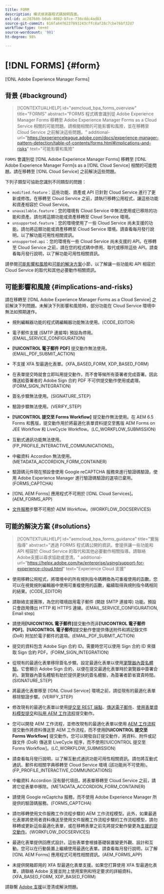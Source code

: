 ```yaml
---
title: FORM
description: 模式偵測器程式碼說明頁面。
exl-id: ac28760b-b0ab-4082-b7ce-730cddc4ad83
source-git-commit: 616fa84f6237893243cffc8af28c7cbe76bf32d7
workflow-type: tm+mt
source-wordcount: '981'
ht-degree: 98%

---
```


# [!DNL FORMS] {#form}

[!DNL Adobe Experience Manager Forms]

## 背景 {#background}

>[!CONTEXTUALHELP]
>id="aemcloud_bpa_forms_overview"
>title="FORMS"
>abstract="FORMS 程式碼會識別從 Adobe Experience Manager Forms 移轉至 Adobe Experience Manager Forms as a Cloud Service 相關的可能問題。請檢閱相關的可能影響和風險，並在移轉至 Cloud Service 之前解決這些問題。"
>additional-url="https://experienceleague.adobe.com/docs/experience-manager-pattern-detection/table-of-contents/forms.html#implications-and-risks" text="可能影響和風險"

`FORMS` 會識別從 [!DNL Adobe Experience Manager Forms] 移轉至 [!DNL Adobe Experience Manager Form]s as a [!DNL Cloud Service] 相關的可能問題。請在移轉至 [!DNL Cloud Service] 之前解決這些問題。

下列子類型可協助您識別不同類型的問題：

* `modified.feature`：這些功能、資產或 API 已針對 Cloud Service 進行了更新或修改。在移轉至 Cloud Service 之前，請執行移轉公用程式，讓這些功能和資產相容於 Cloud Service。
* `unavailable.feature`：您的環境有 Cloud Service 中無法使用或已移除的功能和資產。請勿將這類功能或資產移轉至 Cloud Service 環境。
* `unsupported.feature`：您的環境使用了一些 Cloud Service 尚未支援的功能。請勿將這類功能或資產移轉至 Cloud Service 環境。請查看每月發行說明，以了解功能可用性相關資訊。
* `unsupported.api`：您的環境有一些 Cloud Service 尚未支援的 API。在移轉至 Cloud Service 之前，請在您的程式碼中停用、取代或移除這些 API。請查看每月發行說明，以了解功能可用性相關資訊。

請參閱[可能影響和風險](#implications-and-risks)和[可能的解決方案](#solutions)小節，以了解讓一些功能和 API 相容於 Cloud Service 的取代和其他必要動作相關資訊。

## 可能影響和風險 {#implications-and-risks}

請在移轉至 [!DNL Adobe Experience Manager Forms as a Cloud Service] 之前解決下列問題。未解決下列影響和風險時，部分功能在 Cloud Service 環境中無法如預期運作。

* 規則編輯器功能的程式碼編輯器功能無法使用。(CODE_EDITOR)

* 電子郵件支援 (SMTP 連接埠) 預設為停用。(EMAIL_SERVICE_CONFIGURATION)

* **[!UICONTROL 電子郵件 PDF]** 提交動作無法使用。(EMAIL_PDF_SUBMIT_ACTION)

* 不支援 XFA 型最適化表單。(XFA_BASED_FORM, XDP_BASED_FORM)

* 在表單提交時就會立即叫用提交動作，而不會等候所有簽署者完成簽署。因此傳送給簽署者的 Adobe Sign 合約 PDF 不可供提交動作使用或處理。(FORM_SIGN_INTEGRATION)

* 簽名步驟無法使用。(SIGNATURE_STEP)

* 驗證步驟無法使用。(VERIFY_STEP)

* **[!UICONTROL 提交至 Forms Workflow]** 提交動作無法使用。在 AEM 6.5 Forms 和舊版，提交動作用於將最適化表單資料提交至舊版 AEM Forms on JEE Workflow 和 LiveCycle Workflow。(LC_WORKFLOW_SUBMISSION)

* 互動式通訊功能無法使用。(FP_PROFILE_INTERACTIVE_COMMUNICATIONS)。

* 中繼資料 Accordion 無法使用。(METADATA_ACCORDION_FORM_CONTAINER)

* 驗證碼元件現在預設會使用 Google reCAPTCHA 服務來進行驗證碼驗證。使用 Adobe Experience Manager 進行驗證碼驗證的選項已棄用。(FORMS_CAPTCHA)

* [!DNL AEM Forms] 應用程式不可用於 [!DNL Cloud Services]。(AEM_FORMS_APP)

* [文件服務](https://experienceleague.adobe.com/docs/experience-manager-65/forms/install-aem-forms/osgi-installation/install-configure-document-services.html?lang=zh-Hant#deployment-topology)步驟不可用於 AEM Workflow。(WORKFLOW_DOCSERVICES)

## 可能的解決方案 {#solutions}

>[!CONTEXTUALHELP]
>id="aemcloud_bpa_forms_guidance"
>title="實施指導"
>abstract="透過 FORMS 程式碼公開的資訊，會提供讓一些功能和 API 相容於 Cloud Service 的取代和其他必要動作相關指導。請聯絡Adobe支援以尋求協助或澄清。"
>additional-url="https://helpx.adobe.com/tw/enterprise/using/support-for-experience-cloud.html" text="Experience Cloud 支援"

* 使用移轉公用程式，將環境中的所有規則指令碼轉換為可重複使用的函數。您可以在視覺規則編輯器中使用可重複使用的函數，繼續取得與規則指令碼相同的結果。(CODE_EDITOR)

* 請聯絡支援團隊，為您的環境啟用電子郵件 (開啟 SMTP 連接埠) 功能。預設只會啟用傳出 HTTP 和 HTTPS 連線。(EMAIL_SERVICE_CONFIGURATION, Email step)

* 請使用&#x200B;**[!UICONTROL 電子郵件]**&#x200B;提交動作而非&#x200B;**[!UICONTROL 電子郵件 PDF]**。**[!UICONTROL 電子郵件]**&#x200B;提交動作會提供傳送附件和將記錄文件 (DoR) 附加於電子郵件的選項。(EMAIL_PDF_SUBMIT_ACTION)

* 提交的資料包含 Adobe Sign 合約 ID。需要時您可以使用 Sign 合約 ID 來擷取 Sign 合約 PDF。(FORM_SIGN_INTEGRATION)

* 從現有的最適化表單移除簽名步驟。設定最適化表單以使用[瀏覽器內簽名體驗](https://medium.com/adobetech/using-adobe-sign-to-e-sign-an-adaptive-form-heres-the-best-way-to-do-it-dc3e15f9b684)。它會顯示 Adobe Sign 合約，以便在提交最適化表單時於瀏覽器中簽署合約。瀏覽器內簽名體驗有助於提供更快的簽名體驗，為簽署者節省寶貴時間。(SIGNATURE_STEP)

* 將最適化表單移至 [!DNL Cloud Service] 環境之前，請從現有的最適化表單移除驗證步驟。(VERIFY_STEP)

* 修改現有的最適化表單以使用[提交至 REST 端點](https://experienceleague.adobe.com/docs/experience-manager-forms-cloud-service/forms/create-an-adaptive-form/configure-submit-actions-and-metadata-submission/configuring-submit-actions.html#submit-to-rest-endpoint)、[傳送電子郵件](https://experienceleague.adobe.com/docs/experience-manager-forms-cloud-service/forms/create-an-adaptive-form/configure-submit-actions-and-metadata-submission/configuring-submit-actions.html#send-email)、[使用表單資料模型提交](https://experienceleague.adobe.com/docs/experience-manager-forms-cloud-service/forms/create-an-adaptive-form/configure-submit-actions-and-metadata-submission/configuring-submit-actions.html#submit-using-form-data-model)和[叫用 AEM 工作流程](https://experienceleague.adobe.com/docs/experience-manager-forms-cloud-service/forms/create-an-adaptive-form/configure-submit-actions-and-metadata-submission/configuring-submit-actions.html#invoke-an-aem-workflow)提交動作。

* 您可以開發 AEM 工作流程，並修改現有的最適化表單以使用 [AEM 工作流程](https://experienceleague.adobe.com/docs/experience-manager-forms-cloud-service/forms/create-an-adaptive-form/configure-submit-actions-and-metadata-submission/configuring-submit-actions.html#invoke-an-aem-workflow)提交動作將資料傳送至 AEM 工作流程，而不使用&#x200B;**[!UICONTROL 提交至 Forms Workflow]** 提交動作。您可以開發自訂提交動作，將資料、附件或記錄文件 (DoR) 傳送至 LiveCycle 程序，而不使用[!UICONTROL 提交至 Forms Workflow]。(LC_WORKFLOW_SUBMISSION)

* 請查看每月發行說明，以了解互動式通訊功能可用性相關資訊。請勿將互動式通訊、郵件和相關字典移轉至 Cloud Service 環境 (該功能尚不可使用)。(FP_PROFILE_INTERACTIVE_COMMUNICATIONS)

* 中繼資料 Accordion 沒有替代項目。將表單移轉至 Cloud Service 之前，請將它從表單中移除。(METADATA_ACCORDION_FORM_CONTAINER)

* 請使用 Google reCaptcha 服務，而不使用 Adobe Experience Manager 所提供的驗證碼服務。(FORMS_CAPTCHA)

* 請勿移轉使用文件服務工作流程步驟的 AEM 工作流程模型。此外，如果最適化表單將使用者資料傳送至使用文件服務工作流程步驟的工作流程模型，請勿移轉或更新這些最適化表單，或在移轉表單之前先將提交動作變更為[支援的提交動作](https://experienceleague.adobe.com/docs/experience-manager-forms-cloud-service/forms/create-an-adaptive-form/configure-submit-actions-and-metadata-submission/configuring-submit-actions.html)。(WORKFLOW_DOCSERVICES)

* 最適化表單提供回應式設計。這些表單會根據基礎裝置變更外觀、設計和互動。您可以在行動裝置上繼續使用最適化表單。請查看每月發行說明，以了解 [!DNL AEM Forms] 應用程式可用性相關資訊。(AEM_FORMS_APP)

* 未提供開箱即用的 XFA 型最適化表單支援。如果您打算使用 XFA 型最適化表單，請聯絡 Adobe 支援並附上使用案例和特定要求的詳細資料。(XFA_BASED_FORM, XDP_BASED_FORM)

請聯繫 [Adobe 支援](https://helpx.adobe.com/tw/enterprise/using/support-for-experience-cloud.html)以澄清或解決問題。
